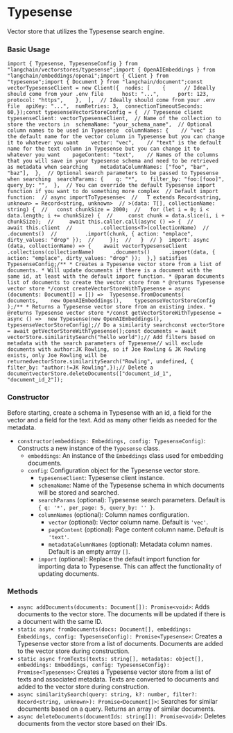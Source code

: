 Typesense
=========

Vector store that utilizes the Typesense search engine.

### Basic Usage[](#basic-usage "Direct link to Basic Usage")

    import { Typesense, TypesenseConfig } from "langchain/vectorstores/typesense";import { OpenAIEmbeddings } from "langchain/embeddings/openai";import { Client } from "typesense";import { Document } from "langchain/document";const vectorTypesenseClient = new Client({  nodes: [    {      // Ideally should come from your .env file      host: "...",      port: 123,      protocol: "https",    },  ],  // Ideally should come from your .env file  apiKey: "...",  numRetries: 3,  connectionTimeoutSeconds: 60,});const typesenseVectorStoreConfig = {  // Typesense client  typesenseClient: vectorTypesenseClient,  // Name of the collection to store the vectors in  schemaName: "your_schema_name",  // Optional column names to be used in Typesense  columnNames: {    // "vec" is the default name for the vector column in Typesense but you can change it to whatever you want    vector: "vec",    // "text" is the default name for the text column in Typesense but you can change it to whatever you want    pageContent: "text",    // Names of the columns that you will save in your typesense schema and need to be retrieved as metadata when searching    metadataColumnNames: ["foo", "bar", "baz"],  },  // Optional search parameters to be passed to Typesense when searching  searchParams: {    q: "*",    filter_by: "foo:[fooo]",    query_by: "",  },  // You can override the default Typesense import function if you want to do something more complex  // Default import function:  // async importToTypesense<  //   T extends Record<string, unknown> = Record<string, unknown>  // >(data: T[], collectionName: string) {  //   const chunkSize = 2000;  //   for (let i = 0; i < data.length; i += chunkSize) {  //     const chunk = data.slice(i, i + chunkSize);  //     await this.caller.call(async () => {  //       await this.client  //         .collections<T>(collectionName)  //         .documents()  //         .import(chunk, { action: "emplace", dirty_values: "drop" });  //     });  //   }  // }  import: async (data, collectionName) => {    await vectorTypesenseClient      .collections(collectionName)      .documents()      .import(data, { action: "emplace", dirty_values: "drop" });  },} satisfies TypesenseConfig;/** * Creates a Typesense vector store from a list of documents. * Will update documents if there is a document with the same id, at least with the default import function. * @param documents list of documents to create the vector store from * @returns Typesense vector store */const createVectorStoreWithTypesense = async (documents: Document[] = []) =>  Typesense.fromDocuments(    documents,    new OpenAIEmbeddings(),    typesenseVectorStoreConfig  );/** * Returns a Typesense vector store from an existing index. * @returns Typesense vector store */const getVectorStoreWithTypesense = async () =>  new Typesense(new OpenAIEmbeddings(), typesenseVectorStoreConfig);// Do a similarity searchconst vectorStore = await getVectorStoreWithTypesense();const documents = await vectorStore.similaritySearch("hello world");// Add filters based on metadata with the search parameters of Typesense// will exclude documents with author:JK Rowling, so if Joe Rowling & JK Rowling exists, only Joe Rowling will be returnedvectorStore.similaritySearch("Rowling", undefined, {  filter_by: "author:!=JK Rowling",});// Delete a documentvectorStore.deleteDocuments(["document_id_1", "document_id_2"]);

### Constructor[](#constructor "Direct link to Constructor")

Before starting, create a schema in Typesense with an id, a field for the vector and a field for the text. Add as many other fields as needed for the metadata.

*   `constructor(embeddings: Embeddings, config: TypesenseConfig)`: Constructs a new instance of the `Typesense` class.
    *   `embeddings`: An instance of the `Embeddings` class used for embedding documents.
    *   `config`: Configuration object for the Typesense vector store.
        *   `typesenseClient`: Typesense client instance.
        *   `schemaName`: Name of the Typesense schema in which documents will be stored and searched.
        *   `searchParams` (optional): Typesense search parameters. Default is `{ q: '*', per_page: 5, query_by: '' }`.
        *   `columnNames` (optional): Column names configuration.
            *   `vector` (optional): Vector column name. Default is `'vec'`.
            *   `pageContent` (optional): Page content column name. Default is `'text'`.
            *   `metadataColumnNames` (optional): Metadata column names. Default is an empty array `[]`.
        *   `import` (optional): Replace the default import function for importing data to Typesense. This can affect the functionality of updating documents.

### Methods[](#methods "Direct link to Methods")

*   `async addDocuments(documents: Document[]): Promise<void>`: Adds documents to the vector store. The documents will be updated if there is a document with the same ID.
*   `static async fromDocuments(docs: Document[], embeddings: Embeddings, config: TypesenseConfig): Promise<Typesense>`: Creates a Typesense vector store from a list of documents. Documents are added to the vector store during construction.
*   `static async fromTexts(texts: string[], metadatas: object[], embeddings: Embeddings, config: TypesenseConfig): Promise<Typesense>`: Creates a Typesense vector store from a list of texts and associated metadata. Texts are converted to documents and added to the vector store during construction.
*   `async similaritySearch(query: string, k?: number, filter?: Record<string, unknown>): Promise<Document[]>`: Searches for similar documents based on a query. Returns an array of similar documents.
*   `async deleteDocuments(documentIds: string[]): Promise<void>`: Deletes documents from the vector store based on their IDs.